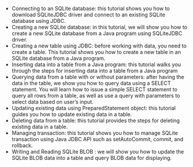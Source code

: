* Connecting to an SQLite database: this tutorial shows you how to download SQLiteJDBC driver and connect to an existing SQLite database using JDBC.
* Creating a new SQLite database: in this tutorial, we will show you how to create a new SQLite database from a Java program using SQLiteJDBC driver.
* Creating a new table using JDBC: before working with data, you need to create a table. This tutorial shows you how to create a new table in an SQLite database from a Java program.
* Inserting data into a table from a Java program: this tutorial walks you through the steps for inserting data into a table from a Java program
* Querying data from a table with or without parameters: after having the data in the table, we show you how to query data using a SELECT statement. You will learn how to issue a simple SELECT statement to query all rows from a table, as well as use a query with parameters to select data based on user’s input.
* Updating existing data using PreparedStatement object: this tutorial guides you how to update existing data in a table.
* Deleting data from a table: this tutorial provides the steps for deleting existing data in a table.
* Managing transaction: this tutorial shows you how to manage SQLite transaction using Java JDBC API such as setAutoCommit, commit, and rollback.
* Writing and Reading SQLite BLOB : we will show you how to update the SQLite BLOB data into a table and query BLOB data for displaying.
